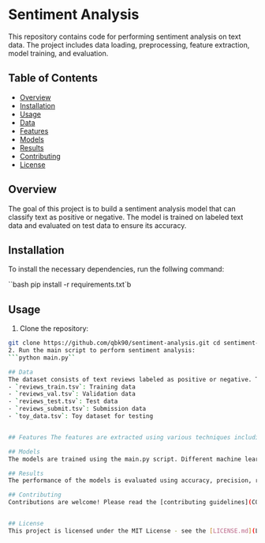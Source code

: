 # Sentiment Analysis

This repository contains code for performing sentiment analysis on text data. The project includes data loading, preprocessing, feature extraction, model training, and evaluation.

## Table of Contents
- [Overview](#overview)
- [Installation](#installation)
- [Usage](\usage)
- [Data](#data)
- [Features](#features)
- [Models](#models)
- [Results](#results)
- [Contributing](#contributing)
- [License](#license)

## Overview
The goal of this project is to build a sentiment analysis model that can classify text as positive or negative. The model is trained on labeled text data and evaluated on test data to ensure its accuracy.

## Installation
To install the necessary dependencies, run the follwing command:

``bash
pip install -r requirements.txt`b

## Usage
1. Clone the repository:    
```bash
git clone https://github.com/qbk90/sentiment-analysis.git cd sentiment-analysis``
2. Run the main script to perform sentiment analysis:
```python main.py``

## Data
The dataset consists of text reviews labeled as positive or negative. The data files are:
- `reviews_train.tsv`: Training data
- `reviews_val.tsv`: Validation data
- `reviews_test.tsv`: Test data
- `reviews_submit.tsv`: Submission data
- `toy_data.tsv`: Toy dataset for testing


## Features The features are extracted using various techniques including bag-of-words and TF-IDF. The feature extraction process is implemented in the `utils.py`script.

## Models
The models are trained using the main.py script. Different machine learning algorithms Such as logistic regression, Naive Bayes, and SVM can be used for training. The script also includes hyperparameter tuning and model evaluation.

## Results
The performance of the models is evaluated using accuracy, precision, recall, and F1}-score. The results are displayed as plots and printed in the console.

## Contributing
Contributions are welcome! Please read the [contributing guidelines](CONTRIFUTING.md) for more information.


## License
This project is licensed under the MIT License - see the [LICENSE.md](LICENSE.md) file for details.

